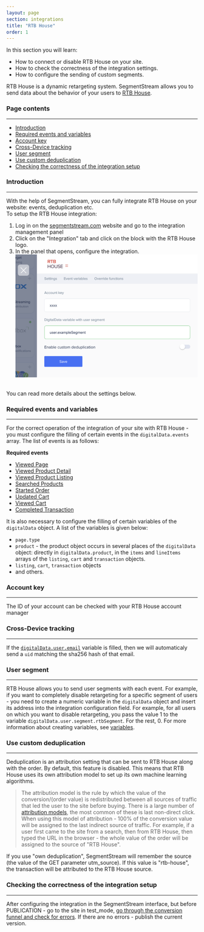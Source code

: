```yaml
---
layout: page
section: integrations
title: "RTB House"
order: 1
---
```


In this section you will learn:
* How to connect or disable RTB House on your site.
* How to check the correctness of the integration settings.
* How to configure the sending of custom segments.

RTB House is a dynamic retargeting system. SegmentStream allows you to send data about the behavior of your users to [RTB House](https://www.rtbhouse.com).

### Page contents
------
<ul class="page-navigation">
  <li><a href="#introduction">Introduction</a></li>
  <li><a href="#requiredEventsAndVariables">Required events and variables</a></li>
  <li><a href="#accountKey">Account key</a></li>
  <li><a href="#crossDevice">Cross-Device tracking</a></li>
  <li><a href="#userSegment">User segment</a></li>
  <li><a href="#useCustomDeduplication">Use custom deduplication</a></li>
  <li><a href="#correctnessOfIntegrationSetup">Checking the correctness of the integration setup</a></li>
</ul>

### <a name="introduction"></a>Introduction
------
With the help of SegmentStream, you can fully integrate RTB House on your website: events, deduplication etc. <br />
To setup the RTB House integration:
1. Log in on the [segmentstream.com](https://admin.segmentstream.com/) website and go to the integration management panel
2. Click on the "Integration" tab and click on the block with the RTB House logo.
3. In the panel that opens, configure the integration.
![](/img/integrations.rtb.settings.png)
<br />
You can read more details about the settings below.

### <a name="requiredEventsAndVariables"></a>Required events and variables
------
For the correct operation of the integration of your site with RTB House - you must configure the filling of certain events in the `digitalData.events` array. The list of events is as follows:

**Required events**
* [Viewed Page](/events/viewed-page)
* [Viewed Product Detail](/events/viewed-product-detail)
* [Viewed Product Listing](/events/viewed-product-listing)
* [Searched Products](/events/searched-products)
* [Started Order](/events/started-order)
* [Updated Cart](/events/updated-cart)
* [Viewed Cart](/events/viewed-cart)
* [Completed Transaction](/events/completed-transaction)

It is also necessary to configure the filling of certain variables of the `digitalData` object. A list of the variables is given below:
* `page.type`
* `product` - the product object occurs in several places of the `digitalData` object: directly in `digitalData.product`, in the `items` and `lineItems` arrays of the `listing`, `cart` and `transaction` objects.
* `listing`, `cart`, `transaction` objects
* and others.

### <a name="accountKey"></a>Account key
------
The ID of your account can be checked with your RTB House account manager

### <a name="crossDevice"></a>Cross-Device tracking
------
If the [`digitalData.user.email`](/digitaldata/user#user.email) variable is filled, then we will automaticaly send a `uid` matching the sha256 hash of that email.

### <a name="userSegment"></a>User segment
------
RTB House allows you to send user segments with each event. For example, if you want to completely disable retargeting for a specific segment of users - you need to create a numeric variable in the `digitalData` object and insert its address into the integration configuration field.
For example, for all users on which you want to disable retargeting, you pass the value 1 to the variable `digitalData.user.segment.rtbSegment`. For the rest, 0.
For more information about creating variables, see [variables](/for-analyst/variables).

### <a name="useCustomDeduplication"></a>Use custom deduplication
------
Deduplication is an attribution setting that can be sent to RTB House along with the order. By default, this feature is disabled. This means that RTB House uses its own attribution model to set up its own machine learning algorithms.
> The attribution model is the rule by which the value of the conversion/(order value) is redistributed between all sources of traffic that led the user to the site before buying. There is a large number of [attribution models](https://support.google.com/analytics/answer/1665189?hl=en), the most common of these is last non-direct click. When using this model of attribution - 100% of the conversion value will be assigned to the last indirect source of traffic. For example, if a user first came to the site from a search, then from RTB House, then typed the URL in the browser - the whole value of the order will be assigned to the source of "RTB House".

If you use "own deduplication", SegmentStream will remember the source (the value of the GET parameter utm_source). If this value is "rtb-house", the transaction will be attributed to the RTB House source.

### <a name="correctnessOfIntegrationSetup"></a>Checking the correctness of the integration setup
------
After configuring the integration in the SegmentStream interface, but before PUBLICATION - go to the site in test_mode, [go through the conversion funnel and check for errors](/for-analyst/integrations#testing).
If there are no errors - publish the current version.
